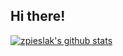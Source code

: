 ## Hi there!

[![zpieslak's github stats](https://github-readme-stats.vercel.app/api?username=zpieslak&show_icons=true&show=prs_merged)](https://github.com/zpieslak)

